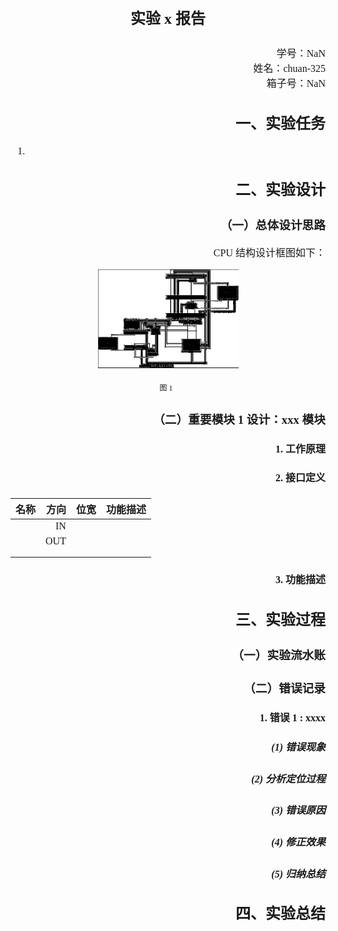 <div style="text-align: center; font-size: 18pt; font-family:'Simhei Regular'">
<b>实验 x 报告</b>
<div\>
    <br><br>
<div style="text-align: right; font-size: 12pt; font-family:''Simhei Regular''">
学号：NaN<br>姓名：chuan-325<br>箱子号：NaN
<div\>
<!--
原实验报告参考格式说明：（摘自 word 文档）
    (1)	标题层次建议不超过四级，从第一级开始标号格式依次采用：一、二、三；（一）、（二）、（三）；1、2、3；（1）、（2）、（3）。
       (1.a)	一级标题用小三号字，中文为黑体，英文为Times New Roman，单倍行距，段前段后各0.5行。
       (1.b)	二级标题用四号字，中文为黑体，英文为Times New Roman，单倍行距，段前段后各0.25行。
       (1.c)	三级标题用小四号字，中文为黑体，英文为Times New Roman，单倍行距。
       (1.d)	四级标题用五号字，中文为黑体，英文为Times New Roman，单倍行距。
    (2)	正文用五号字，中文为宋体，英文为Times New Roman，1.5倍行距。
    (3)	所有图统一顺序标号，图标题紧挨在图的下方，居中，用小五号字，中文为宋体，英文为Times New Roman，单倍行距，段后0.5行。
    (4)	所有表统一顺序标号，图标题放在表的上方，居中，用小五号字，中文为宋体，英文为Times New Roman，单倍行距，段前0.5行。
-->

## 一、实验任务

<!-- 根据你对实验任务说明的理解，说清楚了这个实验要干什么以及如何检验。-->

1.

## 二、实验设计

### （一）总体设计思路

<!--阐明总体设计思路，即从系统顶层角度出发，概要性地描述整个系统的工作机制，所需要进行哪些实验设计、完成哪些功能。在进行本章节描述时，推荐以结构设计图的形式阐述硬件部分，以流程图的形式阐述软件部分。
	需要给出参考设计的结构设计图！
	如果实验设计比较复杂，那么最好进行模块划分，挑选重要模块进行描述。-->

CPU 结构设计框图如下：

<!--请将图片路径等更换为本地的相应路径-->

<div style="text-align:center">
    <figure style="text-align:center">
	<img src="template.assets/cpudesigngraph.png" alt="img-cpudesigngraph" style="zoom:45%;" />
        <br>
        <br>
        <figcaption style="font-size :9pt">
            图 1&nbsp;&nbsp;
        </figcaption>
	</figure>
</div>


### （二）重要模块 1 设计：xxx 模块

<!--进行重要设计的具体描述。-->

#### 1. 工作原理

<!--为什么要这么设计，其基本工作机制是否合理-->



#### 2. 接口定义

<!--每部分的接口是什么。如果写报告的时间充裕，可以以表格形式列出；如果时间仓促，该节可以一笔带过。-->

| 名称 | 方向 | 位宽 | 功能描述 |
| ---- | ---- | ---- | -------- |
|      | IN   |      |          |
|      | OUT  |      |          |
|      |      |      |          |
|      |      |      |          |

#### 3. 功能描述

<!--内部具体是怎么设计的，描述要简洁明了，直中要害。-->


## 三、实验过程

### （一）实验流水账

<!--记录哪一天，几点到几点，做了什么事，结果如何。事情不要展开来写。-->

### （二）错误记录

<!--以下错误记录 也就是记录 子任务二 的完成过程。-->

#### 1. 错误 1 : xxxx

##### (1) 错误现象

<!--描述这个错误产生时的现象-->

##### (2) 分析定位过程

<!--说清楚你碰到这个问题是如何分析定位出错原因的。可能你分析定位过程中经历了多轮尝试，把它们都记录下来。-->

##### (3) 错误原因

<!--给出一个出错原因的正式说明。-->

##### (4) 修正效果

<!--说明你修正这个错误的方法，并说明它是否有效。-->

##### (5) 归纳总结

<!--说说你觉得这个错误是哪种类型的，今后如何提前规避。-->

## 四、实验总结

<!--可选：供同学们吐槽之用-->